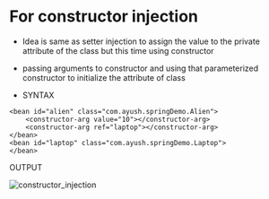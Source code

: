 # For constructor injection

- Idea is same as setter injection to assign the value to the private attribute of the class but this time using constructor

- passing arguments to constructor and using that parameterized constructor to initialize the attribute of class

- SYNTAX

```
<bean id="alien" class="com.ayush.springDemo.Alien">
	<constructor-arg value="10"></constructor-arg>
	<constructor-arg ref="laptop"></constructor-arg>
</bean>
<bean id="laptop" class="com.ayush.springDemo.Laptop">
</bean>
```

OUTPUT

![constructor_injection](https://user-images.githubusercontent.com/70189069/149465638-3e96604a-15ed-4867-a0a0-7c066901859f.png)
